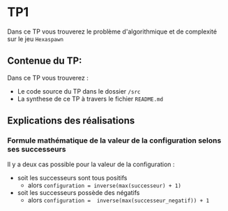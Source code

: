 # TP1 

Dans ce TP vous trouverez le problème d'algorithmique et de complexité sur le jeu `Hexaspawn`

## Contenue du TP:

Dans ce TP vous trouverez :

- Le code source du TP dans le dossier `/src`
- La synthese de ce TP à travers le fichier `README.md` 

## Explications des réalisations

### Formule mathématique de la valeur de la configuration selons ses successeurs

Il y a deux cas possible pour la valeur de la configuration : 

- soit les successeurs sont tous positifs
 	+ alors `configuration = inverse(max(successeur) + 1)`
- soit les successeurs possède des négatifs
	+ alors `configuration =  inverse(max(successeur_negatif)) + 1`

